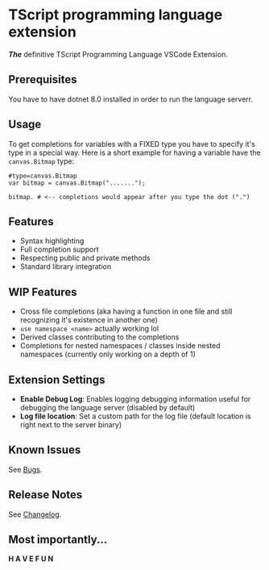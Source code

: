 # TScript programming language extension
***The*** definitive TScript Programming Language VSCode Extension.

## Prerequisites
You have to have dotnet 8.0 installed in order to run the language serverr.

## Usage
To get completions for variables with a FIXED type you have to specify it's type in a special way.
Here is a short example for having a variable have the `canvas.Bitmap` type:
```tscript
#type=canvas.Bitmap
var bitmap = canvas.Bitmap(".......");

bitmap. # <-- completions would appear after you type the dot (".")
```

## Features
- Syntax highlighting
- Full completion support
- Respecting public and private methods
- Standard library integration

## WIP Features
- Cross file completions (aka having a function in one file and still recognizing it's existence in another one)
- `use namespace <name>` actually working lol
- Derived classes contributing to the completions
- Completions for nested namespaces / classes inside nested namespaces (currently only working on a depth of 1)

## Extension Settings
- **Enable Debug Log**: Enables logging debugging information useful for debugging the language server (disabled by default)
- **Log file location**: Set a custom path for the log file (default location is right next to the server binary)

## Known Issues
See [Bugs](./BUGS.md).

## Release Notes
See [Changelog](./CHANGELOG.md).

## Most importantly...
**H A V E   F U N**
